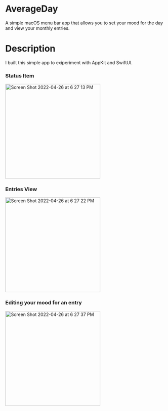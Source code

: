 # AverageDay
A simple macOS menu bar app that allows you to set your mood for the day and view your monthly entries.

# Description
I built this simple app to exiperiment with AppKit and SwiftUI.

### Status Item
<img width="300" alt="Screen Shot 2022-04-26 at 6 27 13 PM" src="https://user-images.githubusercontent.com/8634165/165420048-65de3a3c-08b7-4f20-86cd-b8b56b90cf89.png">

### Entries View
<img width="300" alt="Screen Shot 2022-04-26 at 6 27 22 PM" src="https://user-images.githubusercontent.com/8634165/165420046-a7738125-954a-474f-8794-7a15bf924f25.png">

### Editing your mood for an entry
<img width="300" alt="Screen Shot 2022-04-26 at 6 27 37 PM" src="https://user-images.githubusercontent.com/8634165/165420037-a44f06bf-3cbb-44ba-a7f1-0e3002473c83.png">
